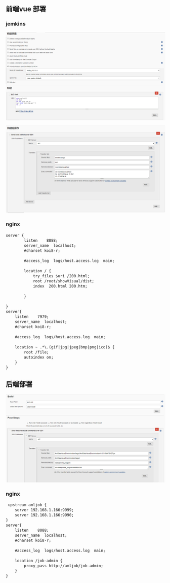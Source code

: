 ## 前端vue 部署
### jemkins
![](
  ./build-fore.jpg) 

![](
  ./build-back.jpg)   
 
### nginx
```
server {
        listen    8888;
        server_name  localhost;
        #charset koi8-r;

        #access_log  logs/host.access.log  main;

        location / {
            try_files $uri /200.html;
            root /root/showVisual/dist;
            index  200.html 200.htm;

        }

}    
server{
    listen    7979;
    server_name  localhost;
    #charset koi8-r;

    #access_log  logs/host.access.log  main;

    location ~ .*\.(gif|jpg|jpeg|bmp|png|ico)$ {
        root /file;
        autoindex on;
    }
}
```
## 后端部署
![](
  ./java-jenkins.jpg)  

### nginx
```
 upstream amljob {
    server 192.168.1.166:9999;
    server 192.168.1.166:9990;
}
server{
    listen    8088;
    server_name  localhost;
    #charset koi8-r;

    #access_log  logs/host.access.log  main;

    location /job-admin {
        proxy_pass http://amljob/job-admin;
    }
}
```